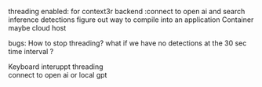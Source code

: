threading enabled:
for context3r backend :connect to open ai and search inference detections 
figure out way to compile into an application
Container maybe
cloud host



bugs:
How to stop threading?
what if we have no detections at the 30 sec time interval ?


Keyboard interuppt threading\
connect to open ai or local gpt